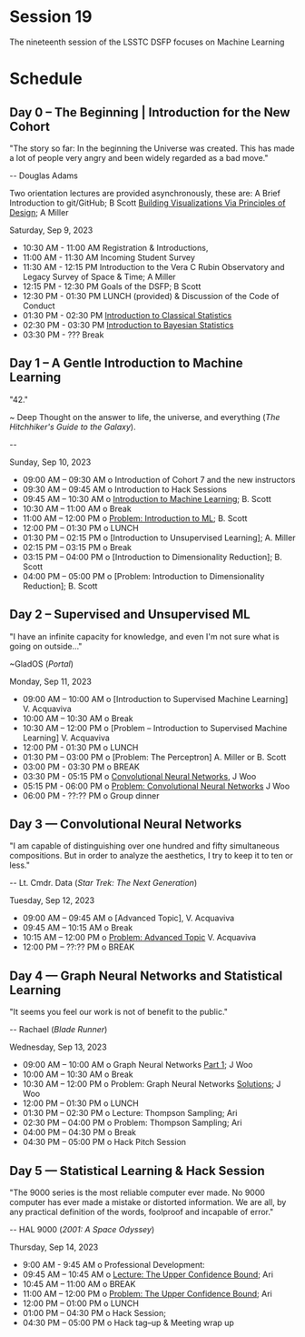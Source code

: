  # Session 19

The nineteenth session of the LSSTC DSFP focuses on Machine Learning

# Schedule

## Day 0 – The Beginning | Introduction for the New Cohort

"The story so far: In the beginning the Universe was created. This has made a lot of people very angry and been widely regarded as a bad move."

-- Douglas Adams 

Two orientation lectures are provided asynchronously, these are:
A Brief Introduction to git/GitHub; B Scott 
[Building Visualizations Via Principles of Design](Day0/TooBriefVisualization.ipynb); A Miller


Saturday, Sep 9, 2023 
* 10:30 AM - 11:00 AM Registration & Introductions,
* 11:00 AM - 11:30 AM Incoming Student Survey 
* 11:30 AM - 12:15 PM Introduction to the Vera C Rubin Observatory and Legacy Survey of Space & Time; A Miller
* 12:15 PM - 12:30 PM Goals of the DSFP; B Scott
* 12:30 PM - 01:30 PM LUNCH (provided) & Discussion of the Code of Conduct
* 01:30 PM - 02:30 PM [Introduction to Classical Statistics]()
* 02:30 PM - 03:30 PM [Introduction to Bayesian Statistics]()
* 03:30 PM - ??? Break
 
## Day 1 – A Gentle Introduction to Machine Learning 

"42."

~ Deep Thought on the answer to life, the universe, and everything (*The Hitchhiker's Guide to the Galaxy*). 

-- 

Sunday, Sep 10, 2023

 * 09:00 AM – 09:30 AM  o  Introduction of Cohort 7 and the new instructors
 * 09:30 AM – 09:45 AM  o  Introduction to Hack Sessions
 * 09:45 AM – 10:30 AM  o  [Introduction to Machine Learning](); B. Scott
 * 10:30 AM – 11:00 AM  o  Break
 * 11:00 AM – 12:00 PM  o  [Problem: Introduction to ML](Day1/IntroToScikitLearn.ipynb); B. Scott
 * 12:00 PM – 01:30 PM  o  LUNCH
 * 01:30 PM – 02:15 PM  o  [Introduction to Unsupervised Learning]; A. Miller
 * 02:15 PM – 03:15 PM  o  Break
 * 03:15 PM – 04:00 PM  o [Introduction to Dimensionality Reduction]; B. Scott 
 * 04:00 PM – 05:00 PM  o  [Problem: Introduction to Dimensionality Reduction]; B. Scott 
 
## Day 2 – Supervised and Unsupervised ML 

"I have an infinite capacity for knowledge, and even I'm not sure what is going on outside..."

~GladOS (*Portal*)


Monday, Sep 11, 2023
 * 09:00 AM – 10:00 AM  o [Introduction to Supervised Machine Learning] V. Acquaviva
 * 10:00 AM – 10:30 AM  o  Break
 * 10:30 AM – 12:00 PM  o  [Problem – Introduction to Supervised Machine Learning] V. Acquaviva
* 12:00 PM - 01:30 PM o LUNCH 
 * 01:30 PM – 03:00 PM  o  [Problem: The Perceptron] A. Miller or B. Scott 
* 03:00 PM - 03:30 PM o BREAK 
* 03:30 PM - 05:15 PM o [Convolutional Neural Networks](), J Woo 
* 05:15 PM - 06:00 PM o [Problem: Convolutional Neural Networks]() J Woo
* 06:00 PM - ??:?? PM o Group dinner 
 
## Day 3 — Convolutional Neural Networks 

"I am capable of distinguishing over one hundred and fifty simultaneous compositions. But in order to analyze the aesthetics, I try to keep it to ten or less."

-- Lt. Cmdr. Data (*Star Trek: The Next Generation*)

Tuesday, Sep 12, 2023
* 09:00 AM – 09:45 AM o  [Advanced Topic], V. Acquaviva
* 09:45 AM – 10:15 AM o Break 
* 10:15 AM – 12:00 PM o  [Problem: Advanced Topic]() V. Acquaviva
* 12:00 PM – ??:?? PM o BREAK 

## Day 4 — Graph Neural Networks and Statistical Learning 

"It seems you feel our work is not of benefit to the public."

-- Rachael (*Blade Runner*)

Wednesday, Sep 13, 2023 
* 09:00 AM – 10:00 AM o Graph Neural Networks [Part 1](); J Woo
* 10:00 AM – 10:30 AM o Break 
* 10:30 AM – 12:00 PM o Problem: Graph Neural Networks [Solutions](); J Woo
* 12:00 PM – 01:30 PM o LUNCH 
* 01:30 PM – 02:30 PM o Lecture: Thompson Sampling; Ari
* 02:30 PM – 04:00 PM o Problem: Thompson Sampling; Ari 
* 04:00 PM – 04:30 PM o Break 
* 04:30 PM – 05:00 PM o Hack Pitch Session  
 
## Day 5 — Statistical Learning & Hack Session

"The 9000 series is the most reliable computer ever made. No 9000 computer has ever made a mistake or distorted information. We are all, by any practical definition of the words, foolproof and incapable of error."

-- HAL 9000 (*2001: A Space Odyssey*)

Thursday, Sep 14, 2023
* 9:00 AM - 9:45 AM o Professional Development: 
* 09:45 AM – 10:45 AM o [Lecture: The Upper Confidence Bound](); Ari
* 10:45 AM – 11:00 AM o BREAK 
* 11:00 AM – 12:00 PM o [Problem: The Upper Confidence Bound](); Ari
* 12:00 PM – 01:00 PM o LUNCH 
* 01:00 PM – 04:30 PM o Hack Session;  
* 04:30 PM – 05:00 PM o Hack tag–up & Meeting wrap up 
